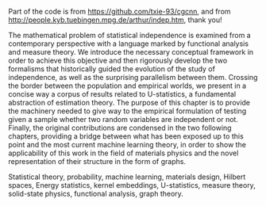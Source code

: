 Part of the code is from https://github.com/txie-93/cgcnn, and from http://people.kyb.tuebingen.mpg.de/arthur/indep.htm, thank you!

The mathematical problem of statistical independence is examined from a contemporary perspective with a language marked by functional analysis and measure theory. We introduce the necessary conceptual framework in order to achieve this objective and then rigorously develop the two formalisms that historically guided the evolution of the study of independence, as well as the surprising parallelism between them. Crossing the border between the population and empirical worlds, we present in a concise way a corpus of results related to U-statistics, a fundamental abstraction of estimation theory. The purpose of this chapter is to provide the machinery needed to give way to the empirical formulation of testing given a sample whether two random variables are independent or not. Finally, the original contributions are condensed in the two following chapters, providing a bridge between what has been exposed up to this point and the most current machine learning theory, in order to show the applicability of this work in the field of materials physics and the novel representation of their structure in the form of graphs. 

Statistical theory, probability, machine learning, materials design, Hilbert spaces, Energy statistics, kernel embeddings, U-statistics, measure theory, solid-state physics, functional analysis, graph theory. 



 
